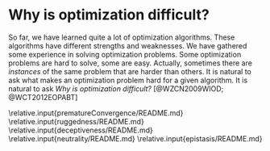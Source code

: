 # Why is optimization difficult?

So far, we have learned quite a lot of optimization algorithms.
These algorithms have different strengths and weaknesses.
We have gathered some experience in solving optimization problems.
Some optimization problems are hard to solve, some are easy.
Actually, sometimes there are *instances* of the same problem that are harder than others.
It is natural to ask what makes an optimization problem hard for a given algorithm.
It is natural to ask *Why is optimization difficult?*&nbsp;[@WZCN2009WIOD; @WCT2012EOPABT]

\relative.input{prematureConvergence/README.md}
\relative.input{ruggedness/README.md}
\relative.input{deceptiveness/README.md}
\relative.input{neutrality/README.md}
\relative.input{epistasis/README.md}
